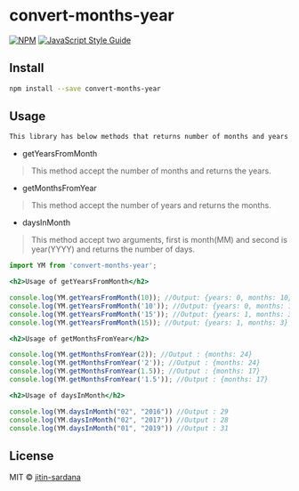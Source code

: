 # convert-months-year

> 

[![NPM](https://img.shields.io/npm/v/convert-months-year.svg)](https://www.npmjs.com/package/convert-months-year) [![JavaScript Style Guide](https://img.shields.io/badge/code_style-standard-brightgreen.svg)](https://standardjs.com)

## Install

```bash
npm install --save convert-months-year
```

## Usage

```bash
This library has below methods that returns number of months and years as Object.
```
- getYearsFromMonth
> This method accept the number of months and returns the years.

- getMonthsFromYear
> This method accept the number of years and returns the months.

- daysInMonth
> This method accept two arguments, first is month(MM) and second is year(YYYY) and returns the number of days.


```jsx
import YM from 'convert-months-year';

<h2>Usage of getYearsFromMonth</h2>

console.log(YM.getYearsFromMonth(10)); //Output: {years: 0, months: 10}
console.log(YM.getYearsFromMonth('10')); //Output: {years: 0, months: 10}
console.log(YM.getYearsFromMonth('15')); //Output: {years: 1, months: 3}
console.log(YM.getYearsFromMonth(15)); //Output: {years: 1, months: 3}

<h2>Usage of getMonthsFromYear</h2>

console.log(YM.getMonthsFromYear(2)); //Output : {months: 24}
console.log(YM.getMonthsFromYear('2')); //Output : {months: 24}
console.log(YM.getMonthsFromYear(1.5)); //Output : {months: 17}
console.log(YM.getMonthsFromYear('1.5')); //Output : {months: 17}

<h2>Usage of daysInMonth</h2>

console.log(YM.daysInMonth("02", "2016")) //Output : 29
console.log(YM.daysInMonth("02", "2017")) //Output : 28
console.log(YM.daysInMonth("01", "2019")) //Output : 31

```

## License

MIT © [jitin-sardana](https://github.com/jitin-sardana)
